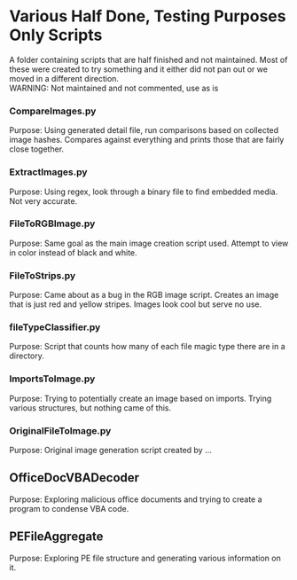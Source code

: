 # Various Half Done, Testing Purposes Only Scripts
A folder containing scripts that are half finished and not maintained. Most of these were created to try something and it either did not pan out or we moved in a different direction.  
WARNING: Not maintained and not commented, use as is   

### CompareImages.py  
Purpose: Using generated detail file, run comparisons based on collected image hashes. Compares against everything and prints those that are fairly close together.  

### ExtractImages.py            
Purpose: Using regex, look through a binary file to find embedded media. Not very accurate.  

### FileToRGBImage.py                   
Purpose: Same goal as the main image creation script used. Attempt to view in color instead of black and white.  

### FileToStrips.py        
Purpose: Came about as a bug in the RGB image script. Creates an image that is just red and yellow stripes. Images look cool but serve no use.   

### fileTypeClassifier.py
Purpose: Script that counts how many of each file magic type there are in a directory.   

### ImportsToImage.py
Purpose: Trying to potentially create an image based on imports. Trying various structures, but nothing came of this.

### OriginalFileToImage.py
Purpose: Original image generation script created by ...  

## OfficeDocVBADecoder
Purpose: Exploring malicious office documents and trying to create a program to condense VBA code.

## PEFileAggregate
Purpose: Exploring PE file structure and generating various information on it.
